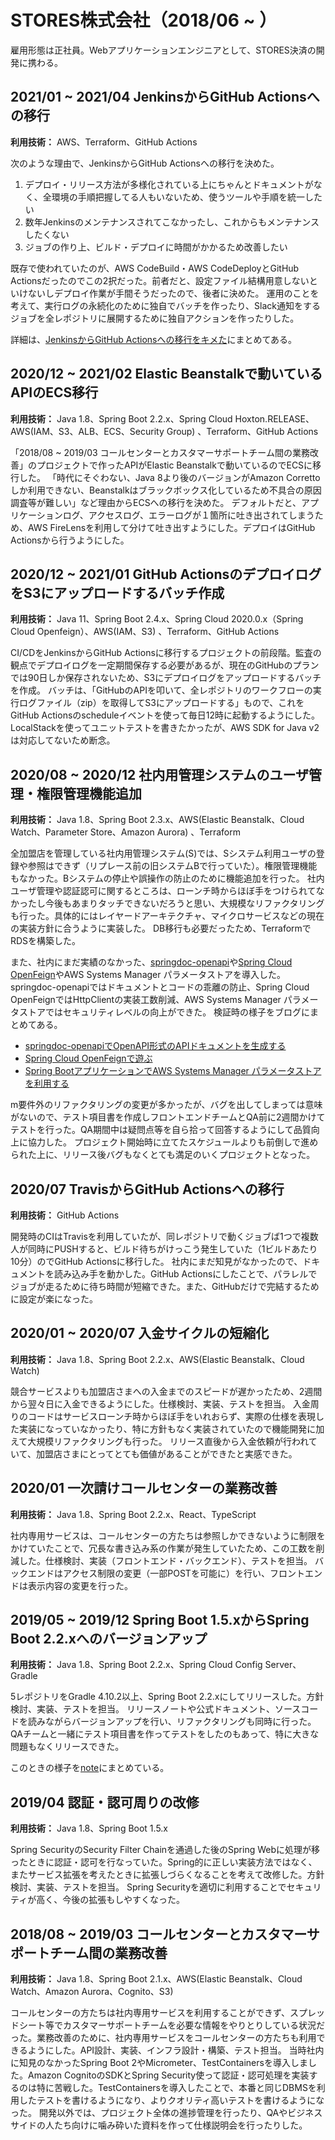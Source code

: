 # STORES株式会社（2018/06 ~ ）
雇用形態は正社員。Webアプリケーションエンジニアとして、STORES決済の開発に携わる。

## 2021/01 ~ 2021/04 JenkinsからGitHub Actionsへの移行

**利用技術：** AWS、Terraform、GitHub Actions

次のような理由で、JenkinsからGitHub Actionsへの移行を決めた。

1. デプロイ・リリース方法が多様化されている上にちゃんとドキュメントがなく、全環境の手順把握してる人もいないため、使うツールや手順を統一したい
2. 数年Jenkinsのメンテナンスされてこなかったし、これからもメンテナンスしたくない
3. ジョブの作り上、ビルド・デプロイに時間がかかるため改善したい

既存で使われていたのが、AWS CodeBuild・AWS CodeDeployとGitHub Actionsだったのでこの2択だった。前者だと、設定ファイル結構用意しないといけないしデプロイ作業が手間そうだったので、後者に決めた。
運用のことを考えて、実行ログの永続化のために独自でバッチを作ったり、Slack通知をするジョブを全レポジトリに展開するために独自アクションを作ったりした。

詳細は、[JenkinsからGitHub Actionsへの移行をキメた](https://www.b1a9idps.com/posts/migrate-to-github-actions)にまとめてある。

## 2020/12 ~ 2021/02 Elastic Beanstalkで動いているAPIのECS移行

**利用技術：** Java 1.8、Spring Boot 2.2.x、Spring Cloud Hoxton.RELEASE、AWS(IAM、S3、ALB、ECS、Security Group) 、Terraform、GitHub Actions

「2018/08 ~ 2019/03 コールセンターとカスタマーサポートチーム間の業務改善」のプロジェクトで作ったAPIがElastic Beanstalkで動いているのでECSに移行した。
「時代にそぐわない、Java 8より後のバージョンがAmazon Correttoしか利用できない、Beanstalkはブラックボックス化しているため不具合の原因調査等が難しい」など理由からECSへの移行を決めた。
デフォルトだと、アプリケーションログ、アクセスログ、エラーログが１箇所に吐き出されてしまうため、AWS FireLensを利用して分けて吐き出すようにした。デプロイはGitHub Actionsから行うようにした。

## 2020/12 ~ 2021/01 GitHub ActionsのデプロイログをS3にアップロードするバッチ作成

**利用技術：** Java 11、Spring Boot 2.4.x、Spring Cloud 2020.0.x（Spring Cloud Openfeign）、AWS(IAM、S3) 、Terraform、GitHub Actions

CI/CDをJenkinsからGitHub Actionsに移行するプロジェクトの前段階。監査の観点でデプロイログを一定期間保存する必要があるが、現在のGitHubのプランでは90日しか保存されないため、S3にデプロイログをアップロードするバッチを作成。
バッチは、「GitHubのAPIを叩いて、全レポジトリのワークフローの実行ログファイル（zip）を取得してS3にアップロードする」もので、これをGitHub Actionsのscheduleイベントを使って毎日12時に起動するようにした。
LocalStackを使ってユニットテストを書きたかったが、AWS SDK for Java v2は対応してないため断念。

## 2020/08 ~ 2020/12 社内用管理システムのユーザ管理・権限管理機能追加

**利用技術：** Java 1.8、Spring Boot 2.3.x、AWS(Elastic Beanstalk、Cloud Watch、Parameter Store、Amazon Aurora) 、Terraform

全加盟店を管理している社内用管理システム(S)では、Sシステム利用ユーザの登録や参照はできず（リプレース前の旧システムBで行っていた）。権限管理機能もなかった。Bシステムの停止や誤操作の防止のために機能追加を行った。
社内ユーザ管理や認証認可に関するところは、ローンチ時からほぼ手をつけられてなかったし今後もあまりタッチできないだろうと思い、大規模なリファクタリングも行った。具体的にはレイヤードアーキテクチャ、マイクロサービスなどの現在の実装方針に合うように実装した。
DB移行も必要だったため、TerraformでRDSを構築した。

また、社内にまだ実績のなかった、[springdoc-openapi](https://github.com/springdoc/springdoc-openapi)や[Spring Cloud OpenFeign](https://github.com/spring-cloud/spring-cloud-openfeign)やAWS Systems Manager パラメータストアを導入した。springdoc-openapiではドキュメントとコードの乖離の防止、Spring Cloud OpenFeignではHttpClientの実装工数削減、AWS Systems Manager パラメータストアではセキュリティレベルの向上ができた。
検証時の様子をブログにまとめてある。

- [springdoc-openapiでOpenAPI形式のAPIドキュメントを生成する](https://www.b1a9idps.com/posts/springdoc-openapi-1)
- [Spring Cloud OpenFeignで遊ぶ](https://www.b1a9idps.com/posts/spring-cloud-open-feign-1)
- [Spring BootアプリケーションでAWS Systems Manager パラメータストアを利用する](https://www.b1a9idps.com/posts/spring-boot-parameter-store)

m要件外のリファクタリングの変更が多かったが、バグを出してしまっては意味がないので、テスト項目書を作成しフロントエンドチームとQA前に2週間かけてテストを行った。QA期間中は疑問点等を自ら拾って回答するようにして品質向上に協力した。
プロジェクト開始時に立てたスケジュールよりも前倒しで進められた上に、リリース後バグもなくとても満足のいくプロジェクトとなった。

## 2020/07 TravisからGitHub Actionsへの移行

**利用技術：** GitHub Actions

開発時のCIはTravisを利用していたが、同レポジトリで動くジョブば1つで複数人が同時にPUSHすると、ビルド待ちがけっこう発生していた（1ビルドあたり10分）のでGitHub Actionsに移行した。
社内にまだ知見がなかったので、ドキュメントを読み込み手を動かした。GitHub Actionsにしたことで、パラレルでジョブが走るために待ち時間が短縮できた。また、GitHubだけで完結するために設定が楽になった。

## 2020/01 ~ 2020/07 入金サイクルの短縮化

**利用技術：** Java 1.8、Spring Boot 2.2.x、AWS(Elastic Beanstalk、Cloud Watch)

競合サービスよりも加盟店さまへの入金までのスピードが遅かったため、2週間から翌々日に入金できるようにした。仕様検討、実装、テストを担当。
入金周りのコードはサービスローンチ時からほぼ手をいれおらず、実際の仕様を表現した実装になっていなかったり、特に方針もなく実装されていたので機能開発に加えて大規模リファクタリングも行った。
リリース直後から入金依頼が行われていて、加盟店さまにとってとても価値があることができたと実感できた。

## 2020/01 一次請けコールセンターの業務改善

**利用技術：** Java 1.8、Spring Boot 2.2.x、React、TypeScript

社内専用サービスは、コールセンターの方たちは参照しかできないように制限をかけていたことで、冗長な書き込み系の作業が発生していたため、この工数を削減した。仕様検討、実装（フロントエンド・バックエンド）、テストを担当。
バックエンドはアクセス制限の変更（一部POSTを可能に）を行い、フロントエンドは表示内容の変更を行った。

## 2019/05 ~ 2019/12 Spring Boot 1.5.xからSpring Boot 2.2.xへのバージョンアップ

**利用技術：** Java 1.8、Spring Boot 2.2.x、Spring Cloud Config Server、Gradle

5レポジトリをGradle 4.10.2以上、Spring Boot 2.2.xにしてリリースした。方針検討、実装、テストを担当。
リリースノートや公式ドキュメント、ソースコードを読みながらバージョンアップを行い、リファクタリングも同時に行った。
QAチームと一緒にテスト項目書を作ってテストをしたのもあって、特に大きな問題もなくリリースできた。

このときの様子を[note](https://note.com/b1a9idps/n/n0b9ca2ee57a2)にまとめている。

## 2019/04 認証・認可周りの改修

**利用技術：** Java 1.8、Spring Boot 1.5.x

Spring SecurityのSecurity Filter Chainを通過した後のSpring Webに処理が移ったときに認証・認可を行なっていた。Spring的に正しい実装方法ではなく、またサービス拡張を考えたときに拡張しづらくなることを考えて改修した。方針検討、実装、テストを担当。
Spring Securityを適切に利用することでセキュリティが高く、今後の拡張もしやすくなった。

## 2018/08 ~ 2019/03 コールセンターとカスタマーサポートチーム間の業務改善

**利用技術：** Java 1.8、Spring Boot 2.1.x、AWS(Elastic Beanstalk、Cloud Watch、Amazon Aurora、Cognito、S3)

コールセンターの方たちは社内専用サービスを利用することができず、スプレッドシート等でカスタマーサポートチームを必要な情報をやりとりしている状況だった。業務改善のために、社内専用サービスをコールセンターの方たちも利用できるようにした。API設計、実装、インフラ設計・構築、テスト担当。
当時社内に知見のなかったSpring Boot 2やMicrometer、TestContainersを導入しました。Amazon CognitoのSDKとSpring Security使って認証・認可処理を実装するのは特に苦戦した。TestContainersを導入したことで、本番と同じDBMSを利用したテストを書けるようになり、よりクオリティ高いテストを書けるようになった。
開発以外では、プロジェクト全体の進捗管理を行ったり、QAやビジネスサイドの人たち向けに噛み砕いた資料を作って仕様説明会を行ったりした。
